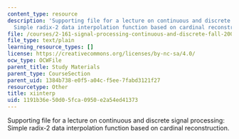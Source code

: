 ```yaml
---
content_type: resource
description: 'Supporting file for a lecture on continuous and discrete signal processing:
  Simple radix-2 data interpolation function based on cardinal reconstruction.'
file: /courses/2-161-signal-processing-continuous-and-discrete-fall-2008/1191b36e50d05fca0950e2a54ed41373_xiinterp.m
file_type: text/plain
learning_resource_types: []
license: https://creativecommons.org/licenses/by-nc-sa/4.0/
ocw_type: OCWFile
parent_title: Study Materials
parent_type: CourseSection
parent_uid: 1384b738-e0f5-a04c-f5ee-7fabd3121f27
resourcetype: Other
title: xiinterp
uid: 1191b36e-50d0-5fca-0950-e2a54ed41373
---
```

Supporting file for a lecture on continuous and discrete signal processing: Simple radix-2 data interpolation function based on cardinal reconstruction.